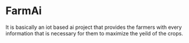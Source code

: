 # FarmAi
It is basically an iot based ai project that provides the farmers with every information that is necessary for them to maximize the yeild of the crops.
